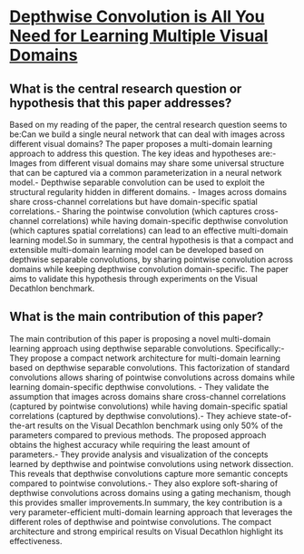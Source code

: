 # [Depthwise Convolution is All You Need for Learning Multiple Visual   Domains](https://arxiv.org/abs/1902.00927)

## What is the central research question or hypothesis that this paper addresses?

Based on my reading of the paper, the central research question seems to be:Can we build a single neural network that can deal with images across different visual domains? The paper proposes a multi-domain learning approach to address this question. The key ideas and hypotheses are:- Images from different visual domains may share some universal structure that can be captured via a common parameterization in a neural network model.- Depthwise separable convolution can be used to exploit the structural regularity hidden in different domains. - Images across domains share cross-channel correlations but have domain-specific spatial correlations.- Sharing the pointwise convolution (which captures cross-channel correlations) while having domain-specific depthwise convolution (which captures spatial correlations) can lead to an effective multi-domain learning model.So in summary, the central hypothesis is that a compact and extensible multi-domain learning model can be developed based on depthwise separable convolutions, by sharing pointwise convolution across domains while keeping depthwise convolution domain-specific. The paper aims to validate this hypothesis through experiments on the Visual Decathlon benchmark.


## What is the main contribution of this paper?

The main contribution of this paper is proposing a novel multi-domain learning approach using depthwise separable convolutions. Specifically:- They propose a compact network architecture for multi-domain learning based on depthwise separable convolutions. This factorization of standard convolutions allows sharing of pointwise convolutions across domains while learning domain-specific depthwise convolutions. - They validate the assumption that images across domains share cross-channel correlations (captured by pointwise convolutions) while having domain-specific spatial correlations (captured by depthwise convolutions).- They achieve state-of-the-art results on the Visual Decathlon benchmark using only 50% of the parameters compared to previous methods. The proposed approach obtains the highest accuracy while requiring the least amount of parameters.- They provide analysis and visualization of the concepts learned by depthwise and pointwise convolutions using network dissection. This reveals that depthwise convolutions capture more semantic concepts compared to pointwise convolutions.- They also explore soft-sharing of depthwise convolutions across domains using a gating mechanism, though this provides smaller improvements.In summary, the key contribution is a very parameter-efficient multi-domain learning approach that leverages the different roles of depthwise and pointwise convolutions. The compact architecture and strong empirical results on Visual Decathlon highlight its effectiveness.
